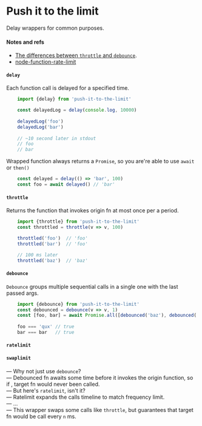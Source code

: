 # Push it to the limit

Delay wrappers for common purposes.

#### Notes and refs
* [The differences between `throttle` and `debounce`](https://css-tricks.com/debouncing-throttling-explained-examples/).
* [node-function-rate-limit](https://github.com/wankdanker/node-function-rate-limit)

#### `delay`
Each function call is delayed for a specified time.
```javascript
    import {delay} from 'push-it-to-the-limit'

    const delayedLog = delay(console.log, 10000)
    
    delayedLog('foo')
    delayedLog('bar')
    
    // ~10 second later in stdout
    // foo
    // bar
```

Wrapped function always returns a `Promise`, so you are're able to use `await` or `then()`
```javascript
    const delayed = delay(() => 'bar', 100)
    const foo = await delayed() // 'bar'
```

#### `throttle`
Returns the function that invokes origin fn at most once per a period.
```javascript
    import {throttle} from 'push-it-to-the-limit'
    const throttled = throttle(v => v, 100)

    throttled('foo')  // 'foo'
    throttled('bar')  // 'foo'

    // 100 ms later
    throttled('baz')  // 'baz'
```

#### `debounce`
`Debounce` groups multiple sequential calls in a single one with the last passed args.
```javascript
    import {debounce} from 'push-it-to-the-limit'
    const debounced = debounce(v => v, 1)
    const [foo, bar] = await Promise.all([debounced('baz'), debounced('qux')])
        
    foo === 'qux' // true
    bar === bar   // true
```

#### `ratelimit`

#### `swaplimit`
— Why not just use `debounce`?  
— Debounced fn awaits some time before it invokes the origin function, so if , target fn would never been called.  
— But here's `ratelimit`, isn't it?  
— Ratelimit expands the calls timeline to match frequency limit.  
— ...  
— This wrapper swaps some calls like `throttle`, but guarantees that target fn would be call every `n` ms.  

